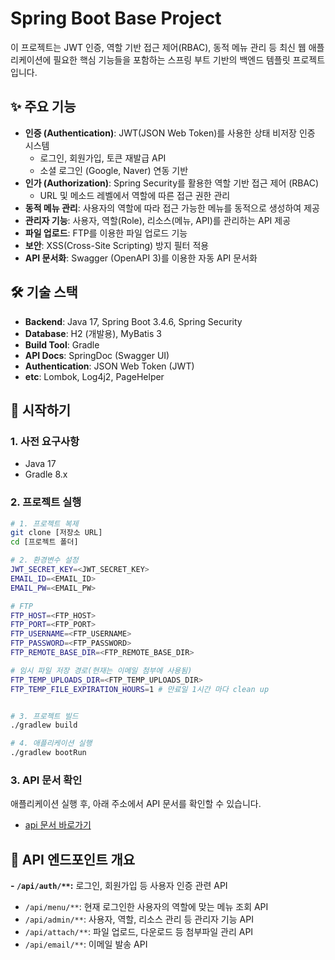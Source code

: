 # Spring Boot Base Project

이 프로젝트는 JWT 인증, 역할 기반 접근 제어(RBAC), 동적 메뉴 관리 등 최신 웹 애플리케이션에 필요한 핵심 기능들을 포함하는 스프링 부트 기반의 백엔드 템플릿 프로젝트입니다.

## ✨ 주요 기능

-   **인증 (Authentication)**: JWT(JSON Web Token)를 사용한 상태 비저장 인증 시스템
    -   로그인, 회원가입, 토큰 재발급 API
    -   소셜 로그인 (Google, Naver) 연동 기반
-   **인가 (Authorization)**: Spring Security를 활용한 역할 기반 접근 제어 (RBAC)
    -   URL 및 메소드 레벨에서 역할에 따른 접근 권한 관리
-   **동적 메뉴 관리**: 사용자의 역할에 따라 접근 가능한 메뉴를 동적으로 생성하여 제공
-   **관리자 기능**: 사용자, 역할(Role), 리소스(메뉴, API)를 관리하는 API 제공
-   **파일 업로드**: FTP를 이용한 파일 업로드 기능
-   **보안**: XSS(Cross-Site Scripting) 방지 필터 적용
-   **API 문서화**: Swagger (OpenAPI 3)를 이용한 자동 API 문서화

## 🛠️ 기술 스택

-   **Backend**: Java 17, Spring Boot 3.4.6, Spring Security
-   **Database**: H2 (개발용), MyBatis 3
-   **Build Tool**: Gradle
-   **API Docs**: SpringDoc (Swagger UI)
-   **Authentication**: JSON Web Token (JWT)
-   **etc**: Lombok, Log4j2, PageHelper

## 🚀 시작하기

### 1. 사전 요구사항

-   Java 17
-   Gradle 8.x

### 2. 프로젝트 실행

```bash
# 1. 프로젝트 복제
git clone [저장소 URL]
cd [프로젝트 폴더]

# 2. 환경변수 설정
JWT_SECRET_KEY=<JWT_SECRET_KEY>
EMAIL_ID=<EMAIL_ID>
EMAIL_PW=<EMAIL_PW>

# FTP
FTP_HOST=<FTP_HOST>
FTP_PORT=<FTP_PORT>
FTP_USERNAME=<FTP_USERNAME>
FTP_PASSWORD=<FTP_PASSWORD>
FTP_REMOTE_BASE_DIR=<FTP_REMOTE_BASE_DIR>

# 임시 파일 저장 경로(현재는 이메일 첨부에 사용됨)
FTP_TEMP_UPLOADS_DIR=<FTP_TEMP_UPLOADS_DIR>
FTP_TEMP_FILE_EXPIRATION_HOURS=1 # 만료일 1시간 마다 clean up


# 3. 프로젝트 빌드
./gradlew build

# 4. 애플리케이션 실행
./gradlew bootRun
```

### 3. API 문서 확인

애플리케이션 실행 후, 아래 주소에서 API 문서를 확인할 수 있습니다.
-   [api 문서 바로가기](http://localhost:8080/swagger-ui/index.html)

## 📝 API 엔드포인트 개요

**-   `/api/auth/**`:** 로그인, 회원가입 등 사용자 인증 관련 API
-   `/api/menu/**`: 현재 로그인한 사용자의 역할에 맞는 메뉴 조회 API
-   `/api/admin/**`: 사용자, 역할, 리소스 관리 등 관리자 기능 API
-   `/api/attach/**`: 파일 업로드, 다운로드 등 첨부파일 관리 API
-   `/api/email/**`: 이메일 발송 API
